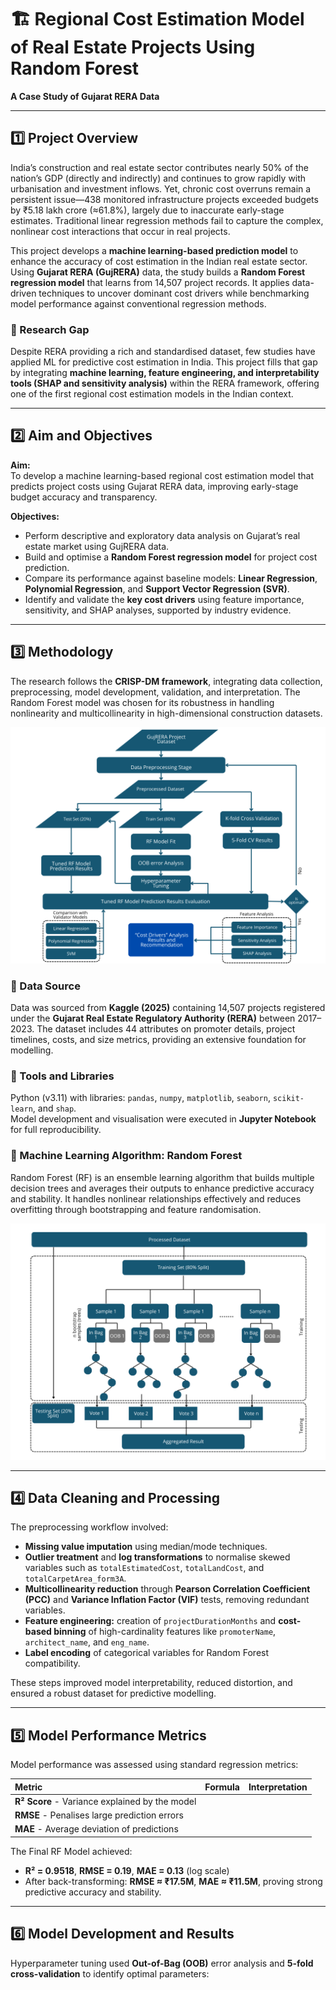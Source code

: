 # 🏗️ Regional Cost Estimation Model of Real Estate Projects Using Random Forest  
**A Case Study of Gujarat RERA Data**

---

## 1️⃣ Project Overview  

India’s construction and real estate sector contributes nearly 50% of the nation’s GDP (directly and indirectly) and continues to grow rapidly with urbanisation and investment inflows. Yet, chronic cost overruns remain a persistent issue—438 monitored infrastructure projects exceeded budgets by ₹5.18 lakh crore (≈61.8%), largely due to inaccurate early-stage estimates. Traditional linear regression methods fail to capture the complex, nonlinear cost interactions that occur in real projects.  

This project develops a **machine learning-based prediction model** to enhance the accuracy of cost estimation in the Indian real estate sector. Using **Gujarat RERA (GujRERA)** data, the study builds a **Random Forest regression model** that learns from 14,507 project records. It applies data-driven techniques to uncover dominant cost drivers while benchmarking model performance against conventional regression methods.  

### 🧩 Research Gap  
Despite RERA providing a rich and standardised dataset, few studies have applied ML for predictive cost estimation in India. This project fills that gap by integrating **machine learning, feature engineering, and interpretability tools (SHAP and sensitivity analysis)** within the RERA framework, offering one of the first regional cost estimation models in the Indian context.  

---

## 2️⃣ Aim and Objectives  

**Aim:**  
To develop a machine learning-based regional cost estimation model that predicts project costs using Gujarat RERA data, improving early-stage budget accuracy and transparency.  

**Objectives:**  
- Perform descriptive and exploratory data analysis on Gujarat’s real estate market using GujRERA data.  
- Build and optimise a **Random Forest regression model** for project cost prediction.  
- Compare its performance against baseline models: **Linear Regression**, **Polynomial Regression**, and **Support Vector Regression (SVR)**.  
- Identify and validate the **key cost drivers** using feature importance, sensitivity, and SHAP analyses, supported by industry evidence.  

---

## 3️⃣ Methodology  

The research follows the **CRISP-DM framework**, integrating data collection, preprocessing, model development, validation, and interpretation. The Random Forest model was chosen for its robustness in handling nonlinearity and multicollinearity in high-dimensional construction datasets.

![Methodological Framework](https://github.com/Abhijeet-Santhosh/Predicting-Construction-Project-Costs-Using-Machine-Learning/blob/main/RF%20modelling%20methodology.png)

### 🔹 Data Source  
Data was sourced from **Kaggle (2025)** containing 14,507 projects registered under the **Gujarat Real Estate Regulatory Authority (RERA)** between 2017–2023. The dataset includes 44 attributes on promoter details, project timelines, costs, and size metrics, providing an extensive foundation for modelling.

### 🔹 Tools and Libraries  
Python (v3.11) with libraries: `pandas`, `numpy`, `matplotlib`, `seaborn`, `scikit-learn`, and `shap`.  
Model development and visualisation were executed in **Jupyter Notebook** for full reproducibility.

### 🔹 Machine Learning Algorithm: Random Forest  
Random Forest (RF) is an ensemble learning algorithm that builds multiple decision trees and averages their outputs to enhance predictive accuracy and stability. It handles nonlinear relationships effectively and reduces overfitting through bootstrapping and feature randomisation.  

![Random Forest Algorithm](https://github.com/Abhijeet-Santhosh/Predicting-Construction-Project-Costs-Using-Machine-Learning/blob/main/RF%20framework.png) 

---

## 4️⃣ Data Cleaning and Processing  

The preprocessing workflow involved:  
- **Missing value imputation** using median/mode techniques.  
- **Outlier treatment** and **log transformations** to normalise skewed variables such as `totalEstimatedCost`, `totalLandCost`, and `totalCarpetArea_form3A`.  
- **Multicollinearity reduction** through **Pearson Correlation Coefficient (PCC)** and **Variance Inflation Factor (VIF)** tests, removing redundant variables.  
- **Feature engineering:** creation of `projectDurationMonths` and **cost-based binning** of high-cardinality features like `promoterName`, `architect_name`, and `eng_name`.  
- **Label encoding** of categorical variables for Random Forest compatibility.  

These steps improved model interpretability, reduced distortion, and ensured a robust dataset for predictive modelling.

---

## 5️⃣ Model Performance Metrics  

Model performance was assessed using standard regression metrics:  

| Metric | Formula | Interpretation |
|:-------|:---------|:---------------|
| **R² Score** - Variance explained by the model |
| **RMSE** - Penalises large prediction errors |
| **MAE** - Average deviation of predictions |

The Final RF Model achieved:  
- **R² = 0.9518**, **RMSE = 0.19**, **MAE = 0.13** (log scale)  
- After back-transforming: **RMSE ≈ ₹17.5M**, **MAE ≈ ₹11.5M**, proving strong predictive accuracy and stability.

---

## 6️⃣ Model Development and Results  

Hyperparameter tuning used **Out-of-Bag (OOB)** error analysis and **5-fold cross-validation** to identify optimal parameters:  
